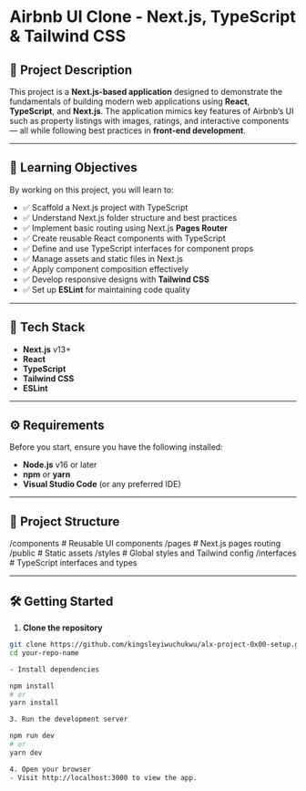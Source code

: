 # Airbnb UI Clone - Next.js, TypeScript & Tailwind CSS

## 📌 Project Description
This project is a **Next.js-based application** designed to demonstrate the fundamentals of building modern web applications using **React**, **TypeScript**, and **Next.js**. The application mimics key features of Airbnb’s UI such as property listings with images, ratings, and interactive components — all while following best practices in **front-end development**.

---

## 🎯 Learning Objectives
By working on this project, you will learn to:

- ✅ Scaffold a Next.js project with TypeScript
- ✅ Understand Next.js folder structure and best practices
- ✅ Implement basic routing using Next.js **Pages Router**
- ✅ Create reusable React components with TypeScript
- ✅ Define and use TypeScript interfaces for component props
- ✅ Manage assets and static files in Next.js
- ✅ Apply component composition effectively
- ✅ Develop responsive designs with **Tailwind CSS**
- ✅ Set up **ESLint** for maintaining code quality

---

## 🚀 Tech Stack
- **Next.js** v13+
- **React**
- **TypeScript**
- **Tailwind CSS**
- **ESLint**

---

## ⚙️ Requirements
Before you start, ensure you have the following installed:

- **Node.js** v16 or later
- **npm** or **yarn**
- **Visual Studio Code** (or any preferred IDE)

---

## 📁 Project Structure

/components    # Reusable UI components
/pages         # Next.js pages routing
/public        # Static assets
/styles        # Global styles and Tailwind config
/interfaces    # TypeScript interfaces and types

---

## 🛠️ Getting Started

1. **Clone the repository**
```bash
git clone https://github.com/kingsleyiwuchukwu/alx-project-0x00-setup.git
cd your-repo-name

- Install dependencies

npm install
# or
yarn install

3. Run the development server

npm run dev
# or
yarn dev

4. Open your browser
- Visit http://localhost:3000 to view the app.